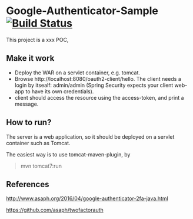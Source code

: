 Google-Authenticator-Sample   [![Build Status](https://travis-ci.org/OhadR/Google-Authenticator-Sample.svg?branch=master)](https://travis-ci.org/OhadR/Google-Authenticator-Sample)
=============



This project is a xxx POC,  




Make it work
------------
* Deploy the WAR on a servlet container, e.g. tomcat.
* Browse http://localhost:8080/oauth2-client/hello. The client needs a login by itsealf: admin/admin (Spring Security expects your client web-app to have its own credentials).
* client should access the resource using the access-token, and print a message.

How to run?
-----------
The server is a web application, so it should be deployed on a servlet container such as Tomcat.

The easiest way is to use tomcat-maven-plugin, by 

>mvn tomcat7:run

References
----
http://www.asaph.org/2016/04/google-authenticator-2fa-java.html

https://github.com/asaph/twofactorauth
